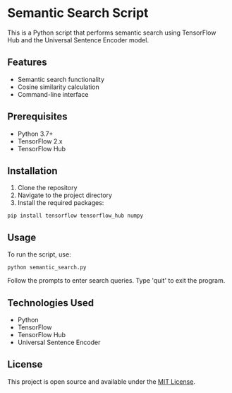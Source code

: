 # Semantic Search Script

This is a Python script that performs semantic search using TensorFlow Hub and the Universal Sentence Encoder model.

## Features

- Semantic search functionality
- Cosine similarity calculation
- Command-line interface

## Prerequisites

- Python 3.7+
- TensorFlow 2.x
- TensorFlow Hub

## Installation

1. Clone the repository
2. Navigate to the project directory
3. Install the required packages:

```
pip install tensorflow tensorflow_hub numpy
```

## Usage

To run the script, use:

```
python semantic_search.py
```

Follow the prompts to enter search queries. Type 'quit' to exit the program.

## Technologies Used

- Python
- TensorFlow
- TensorFlow Hub
- Universal Sentence Encoder

## License

This project is open source and available under the [MIT License](LICENSE).

